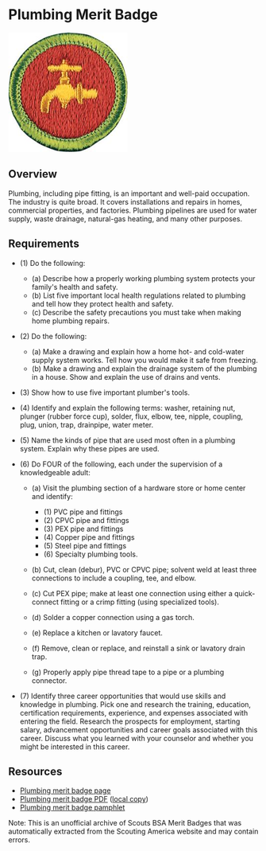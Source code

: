 

# Plumbing Merit Badge

![Plumbing Merit Badge](images/plumbing-merit-badge.jpg)

## Overview



Plumbing, including pipe fitting, is an important and well-paid occupation. The industry is quite broad. It covers installations and repairs in homes, commercial properties, and factories. Plumbing pipelines are used for water supply, waste drainage, natural-gas heating, and many other purposes.

## Requirements

* (1) Do the following:
    * (a) Describe how a properly working plumbing system protects your family's health and safety.
    * (b) List five important local health regulations related to plumbing and tell how they protect health and safety.
    * (c) Describe the safety precautions you must take when making home plumbing repairs.


* (2) Do the following:
    * (a) Make a drawing and explain how a home hot- and cold-water supply system works. Tell how you would make it safe from freezing.
    * (b) Make a drawing and explain the drainage system of the plumbing in a house. Show and explain the use of drains and vents.


* (3) Show how to use five important plumber's tools.
* (4) Identify and explain the following terms: washer, retaining nut, plunger (rubber force cup), solder, flux, elbow, tee, nipple, coupling, plug, union, trap, drainpipe, water meter.
* (5) Name the kinds of pipe that are used most often in a plumbing system. Explain why these pipes are used.
* (6) Do FOUR of the following, each under the supervision of a knowledgeable adult:
    * (a) Visit the plumbing section of a hardware store or home center and identify:
        * (1) PVC pipe and fittings
        * (2) CPVC pipe and fittings
        * (3) PEX pipe and fittings
        * (4) Copper pipe and fittings
        * (5) Steel pipe and fittings
        * (6) Specialty plumbing tools.


    * (b) Cut, clean (debur), PVC or CPVC pipe; solvent weld at least three connections to include a coupling, tee, and elbow.
    * (c) Cut PEX pipe; make at least one connection using either a quick-connect fitting or a crimp fitting (using specialized tools).
    * (d) Solder a copper connection using a gas torch.
    * (e) Replace a kitchen or lavatory faucet.
    * (f) Remove, clean or replace, and reinstall a sink or lavatory drain trap.
    * (g) Properly apply pipe thread tape to a pipe or a plumbing connector.


* (7) Identify three career opportunities that would use skills and knowledge in plumbing. Pick one and research the training, education, certification requirements, experience, and expenses associated with entering the field. Research the prospects for employment, starting salary, advancement opportunities and career goals associated with this career. Discuss what you learned with your counselor and whether you might be interested in this career.


## Resources

- [Plumbing merit badge page](https://www.scouting.org/merit-badges/plumbing/)
- [Plumbing merit badge PDF](https://filestore.scouting.org/filestore/Merit_Badge_ReqandRes/Pamphlets/Plumbing_2024.pdf) ([local copy](files/plumbing-merit-badge.pdf))
- [Plumbing merit badge pamphlet](https://www.scoutshop.org/plumbing-merit-badge-pamphlet-655690.html)

Note: This is an unofficial archive of Scouts BSA Merit Badges that was automatically extracted from the Scouting America website and may contain errors.
